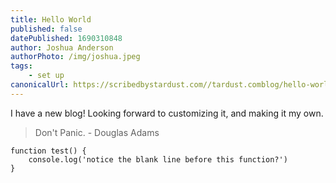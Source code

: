 ```yaml
---
title: Hello World
published: false
datePublished: 1690310848
author: Joshua Anderson
authorPhoto: /img/joshua.jpeg
tags:
    - set up
canonicalUrl: https://scribedbystardust.com//tardust.comblog/hello-world
---
```


I have a new blog! Looking forward to customizing it, and making it my own.

> Don't Panic. - Douglas Adams

```
function test() {
    console.log('notice the blank line before this function?')
}
```
